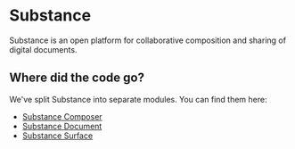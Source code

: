 Substance
=========

Substance is an open platform for collaborative composition and sharing of digital documents.

## Where did the code go?

We've split Substance into separate modules. You can find them here:

- [Substance Composer](http://github.com/substance/composer)
- [Substance Document](http://github.com/substance/document)
- [Substance Surface](http://github.com/substance/surface)

